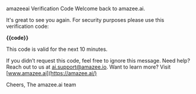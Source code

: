 amazeeai Verification Code
Welcome back to amazee.ai.

It's great to see you again. For security purposes please use this verification code:

**{{code}}**

This code is valid for the next 10 minutes.

If you didn’t request this code, feel free to ignore this message.
Need help? Reach out to us at [ai.support@amazee.io](mailto:ai.support@amazee.io).
Want to learn more? Visit [www.amazee.ai](https://amazee.ai/)

Cheers,
The amazee.ai team